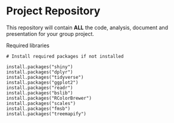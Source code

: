# Project Repository

This repository will contain **ALL** the code, analysis, document and presentation for your group project.
 
Required libraries
```{r}
# Install required packages if not installed

install.packages("shiny")
install.packages("dplyr")
install.packages("tidyverse")
install.packages("ggplot2")
install.packages("readr")
install.packages("bslib")
install.packages("RColorBrewer")
install.packages("scales")
install.packages("fmsb")
install.packages("treemapify")
```